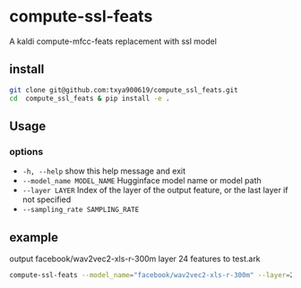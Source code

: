 # compute-ssl-feats
A kaldi compute-mfcc-feats replacement with ssl model

## install
```bash
git clone git@github.com:txya900619/compute_ssl_feats.git
cd  compute_ssl_feats & pip install -e .
```

## Usage
### options
  - `-h, --help`  show this help message and exit
  - `--model_name MODEL_NAME` Hugginface model name or model path
  - `--layer LAYER`   Index of the layer of the output feature, or the last layer if not specified
  - `--sampling_rate SAMPLING_RATE`

## example
output facebook/wav2vec2-xls-r-300m layer 24 features to test.ark
```bash
compute-ssl-feats --model_name="facebook/wav2vec2-xls-r-300m" --layer=24 "scp:wav.scp" "ark,scp:test.ark,test.scp"
```